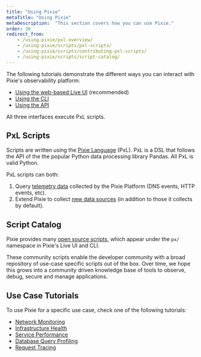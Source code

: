 ```yaml
---
title: "Using Pixie"
metaTitle: "Using Pixie"
metaDescription:  "This section covers how you can use Pixie."
order: 30
redirect_from:
    - /using-pixie/pxl-overview/
    - /using-pixie/scripts/pxl-scripts/
    - /using-pixie/scripts/contributing-pxl-scripts/
    - /using-pixie/scripts/script-catalog/
---
```


The following tutorials demonstrate the different ways you can interact with Pixie's observability platform:

- [Using the web-based Live UI](/using-pixie/using-live-ui) (recommended)
- [Using the CLI](/using-pixie/using-cli)
- [Using the API](/using-pixie/api-quick-start)

All three interfaces execute PxL scripts.

## PxL Scripts

Scripts are written using the [Pixie Language](/reference/pxl) (PxL). PxL is a DSL that follows the API of the the popular Python data processing library Pandas. All PxL is valid Python.

PxL scripts can both:

1. Query [telemetry data](/about-pixie/data-sources) collected by the Pixie Platform (DNS events, HTTP events, etc).
2. Extend Pixie to collect [new data sources](/tutorials/custom-data/) (in addition to those it collects by default).

## Script Catalog

Pixie provides many [open source scripts](https://github.com/pixie-labs/pixie/tree/main/src/pxl_scripts), which appear under the `px/` namespace in Pixie's Live UI and CLI.

These community scripts enable the developer community with a broad repository of use-case specific scripts out of the box. Over time, we hope this grows into a community driven knowledge base of tools to observe, debug, secure and manage applications.

## Use Case Tutorials

To use Pixie for a specific use case, check one of the following tutorials:

- [Network Monitoring](/tutorials/pixie-101/network-monitoring)
- [Infrastructure Health](/tutorials/pixie-101/infra-health)
- [Service Performance](/tutorials/pixie-101/service-performance)
- [Database Query Profiling](/tutorials/pixie-101/database-query-profiling)
- [Request Tracing](/tutorials/pixie-101/request-tracing)
